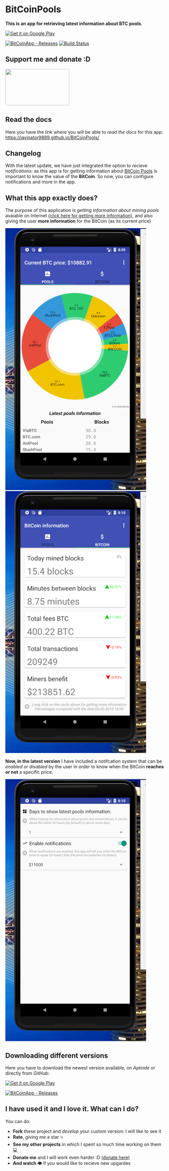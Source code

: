 # BitCoinPools

**This is an app for retrieving latest information about BTC pools**.

<a href='https://play.google.com/store/apps/details?id=javinator9889.bitcoinpools&pcampaignid=MKT-Other-global-all-co-prtnr-py-PartBadge-Mar2515-1'><img alt='Get it on Google Play' src='https://play.google.com/intl/en_us/badges/images/generic/en_badge_web_generic.png' width=323 height=125/></a>

[![BitCoinApp - Releases](https://img.shields.io/badge/Download%20-GitHub%20APK-green.svg)](https://goo.gl/qeaU85)
[![Build Status](https://travis-ci.com/Javinator9889/BitCoinPools.svg?branch=master)](https://travis-ci.com/Javinator9889/BitCoinPools)

## Support me and donate :D
<a href='https://paypal.me/Javinator9889'><img src='http://www.pngall.com/wp-content/uploads/2016/05/PayPal-Donate-Button-High-Quality-PNG.png' width=200 height=114></a>

## Read the docs

Here you have the link where you will be able to *read the docs* for this app: https://javinator9889.github.io/BitCoinPools/

## Changelog 

With the latest update, we have just integrated the option to *recieve notifications*: as this app is for getting information about [BitCoin Pools](https://en.wikipedia.org/wiki/Mining_pool) is important to know the value of the **BitCoin**. So now, you can configure notifications and more in the app.

## What this app exactly does?

The purpose of this application is *getting information about mining pools* avaiable on Internet [(click here for getting more information)](https://en.wikipedia.org/wiki/Mining_pool), and also giving the user **more information** for the BitCoin (as its current price)

![Interface](https://github.com/Javinator9889/BitCoinPools/blob/master/screenshots/en/2018-03-06%20(2).png)
![Buttons](https://github.com/Javinator9889/BitCoinPools/blob/master/screenshots/en/2018-03-06%20(4).png)

**Now, in the latest version** I have included a notifcation system that can be *enabled or disabled* by the user in order to know when the BitCoin **reaches or not** a specific price.

![Settings](https://github.com/Javinator9889/BitCoinPools/blob/master/screenshots/en/2018-03-06%20(5).png)

## Downloading different versions

Here you have to download the newest version available, on *Aptoide* or directly from *GitHub*:

<a href='https://play.google.com/store/apps/details?id=javinator9889.bitcoinpools&pcampaignid=MKT-Other-global-all-co-prtnr-py-PartBadge-Mar2515-1'><img alt='Get it on Google Play' src='https://play.google.com/intl/en_us/badges/images/generic/en_badge_web_generic.png' width=323 height=125/></a>

[![BitCoinApp - Releases](https://img.shields.io/badge/Download%20-GitHub%20APK-green.svg)](https://goo.gl/qeaU85)

## I have used it and I love it. What can I do?

You can do:
+ **Fork** these project and *develop* your custom version: I will like to see it
+ **Rate**, giving me a star ⭐️
+ **See my other projects** in which I spent so much time working on them 💻
+ **Donate me** and I will work even harder :D [(donate here)](https://github.com/Javinator9889/BitCoinPools#support-me-and-donate-d)
+ **And watch 👁** if you would like to recieve new upgardes

